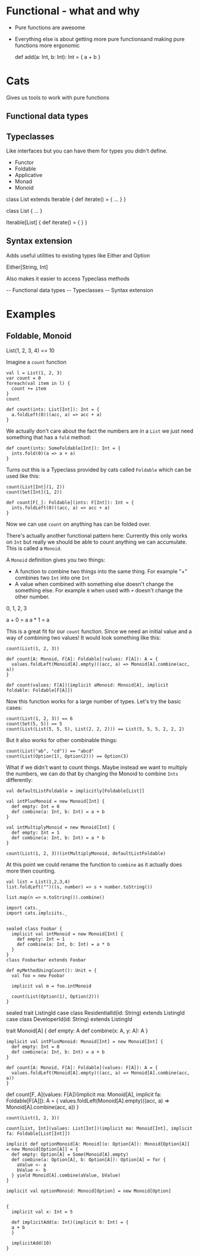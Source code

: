 # Functional - what and why

- Pure functions are awesome
- Everything else is about getting more pure functionsand making pure functions more ergonomic

    def add(a: Int, b: Int): Int = {
      a + b
    }

# Cats

Gives us tools to work with pure functions

## Functional data types


## Typeclasses

Like interfaces but you can have them for types you didn't define.

- Functor
- Foldable
- Applicative
- Monad
- Monoid

class List extends Iterable {
  def iterate() = {
    ...
  }
}

class List {
...
}

Iterable[List] {
  def iterate() = {
  }
}

## Syntax extension

Adds useful utilities to existing types like Either and Option

Either[String, Int]

Also makes it easier to access Typeclass methods

-- Functional data types
-- Typeclasses
-- Syntax extension

# Examples

## Foldable, Monoid

List(1, 2, 3, 4) == 10

Imagine a `count` function

    val l = List(1, 2, 3)
    var count = 0
    foreach(val item in l) {
      count += item
    }
    count

    def count(ints: List[Int]): Int = {
      a.foldLeft(0)((acc, a) => acc + a)
    }













We actually don't care about the fact the numbers are in a `List` we just need something that has a `fold` method:

    def count(ints: SomeFoldable[Int]): Int = {
      ints.fold(0)(a => a + a)
    }


















Turns out this is a Typeclass provided by cats called `Foldable` which can be used like this:

    count(List[Int](1, 2))
    count(Set[Int](1, 2))

    def count[F[_]: Foldable](ints: F[Int]): Int = {
      ints.foldLeft(0)((acc, a) => acc + a)
    }




















Now we can use `count` on anything has can be folded over.

There's actually another functional pattern here: Currently this only works on `Int` but really we should be able to count anything we can accumulate. This is called a `Monoid`.

A `Monoid` definition gives you two things:

- A function to combine two things into the same thing. For example "+" combines two `Int` into one `Int`
- A value when combined with something else doesn't change the something else. For example `0` when used with `+` doesn't change the other number.

0, 1, 2, 3

a + 0 = a
a * 1 = a

This is a great fit for our `count` function. Since we need an initial value and a way of combining two values! It would look something like this:

    count(List(1, 2, 3))

    def count[A: Monoid, F[A]: Foldable](values: F[A]): A = {
      values.foldLeft(Monoid[A].empty)((acc, a) => Monoid[A].combine(acc, a))
    }

    def count(values: F[A])(implicit aMonoid: Monoid[A], implicit foldable: Foldable[F[A]])

Now this function works for a large number of types. Let's try the basic cases:

    count(List(1, 2, 3)) == 6
    count(Set(5, 5)) == 5
    count(List(List(5, 5, 5), List(2, 2, 2))) == List(5, 5, 5, 2, 2, 2)

But it also works for other combinable things:

    count(List("ab", "cd")) == "abcd"
    count(List(Option(1), Option(2))) == Option(3)

What if we didn't want to count things. Maybe instead we want to multiply the numbers, we can do that by changing the Monoid to combine `Ints` differently:

    val defaultListFoldable = implicitly[Foldable[List]]

    val intPlusMonoid = new Monoid[Int] {
      def empty: Int = 0
      def combine(a: Int, b: Int) = a + b
    }

    val intMultiplyMonoid = new Monoid[Int] {
      def empty: Int = 1
      def combine(a: Int, b: Int) = a * b
    }

    count(List(1, 2, 3))(intMultiplyMonoid, defaultListFoldable)

At this point we could rename the function to `combine` as it actually does more then counting.


    val list = List(1,2,3,4)
    list.foldLeft("")((s, number) => s + number.toString())

    list.map(n => n.toString()).combine()

    import cats._
    import cats.implciits._


    sealed class Foobar {
      implicit val intMonoid = new Monoid[Int] {
        def empty: Int = 1
        def combine(a: Int, b: Int) = a * b
      }
    }
    class Foobarbar extends Foobar

    def myMethodUsingCount(): Unit = {
      val foo = new Foobar

      implicit val m = foo.intMonoid

      count(List(Option(1), Option(2)))
    }



sealed trait ListingId
case class ResidentialId(id: String) extends ListingId
case class DeveloperId(id: String) extends ListingId

   trait Monoid[A] {
     def empty: A
     def combine(x: A, y: A): A
   }

    implicit val intPlusMonoid: Monoid[Int] = new Monoid[Int] {
      def empty: Int = 0
      def combine(a: Int, b: Int) = a + b
    }

    def count[A: Monoid, F[A]: Foldable](values: F[A]): A = {
      values.foldLeft(Monoid[A].empty)((acc, a) => Monoid[A].combine(acc, a))
    }

   def count[F, A](values: F[A])(implicit ma: Monoid[A], implicit fa: Foldable[F[A]]): A = {
      values.foldLeft(Monoid[A].empty)((acc, a) => Monoid[A].combine(acc, a))
   }

    count(List(1, 2, 3))

    count[List, Int](values: List[Int])(implicit ma: Monoid[Int], implicit fa: Foldable[List[Int]])

    implicit def optionMonoid[A: Monoid](o: Option[A]): Monoid[Option[A]] = new Monoid[Option[A]] = {
      def empty: Option[A] = Some(Monoid[A].empty)
      def combine(a: Option[A], b: Option[A]): Option[A] = for {
        aValue <- a
        bValue <- b
      } yield Monoid[A].combine(aValue, bValue)
    }

    implicit val optionMonoid: Monoid[Option] = new Monoid[Option]


    {
      implicit val x: Int = 5

      def implicitAdd(a: Int)(implicit b: Int) = {
      a + b
      }

      implicitAdd(10)
    }
